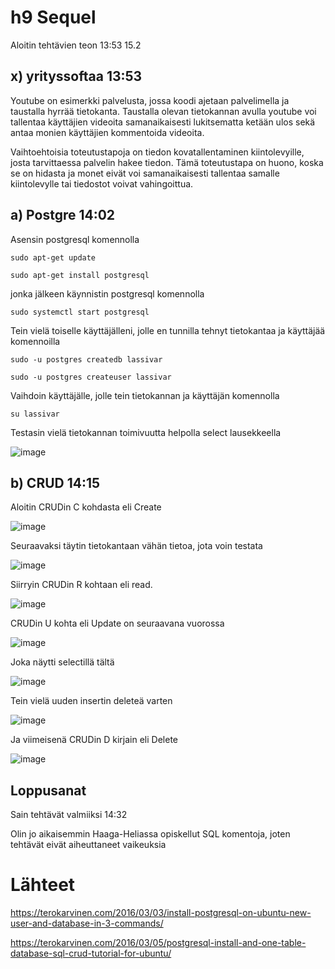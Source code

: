 # h9 Sequel
Aloitin tehtävien teon 13:53 15.2

## x) yrityssoftaa 13:53

Youtube on esimerkki palvelusta, jossa koodi ajetaan palvelimella ja taustalla hyrrää tietokanta. Taustalla olevan tietokannan avulla youtube voi tallentaa
käyttäjien videoita samanaikaisesti lukitsematta ketään ulos sekä antaa monien käyttäjien kommentoida videoita. 

Vaihtoehtoisia toteutustapoja on tiedon kovatallentaminen kiintolevyille, josta tarvittaessa palvelin hakee tiedon. Tämä toteutustapa on huono, koska se on hidasta ja 
monet eivät voi samanaikaisesti tallentaa samalle kiintolevylle tai tiedostot voivat vahingoittua.

## a) Postgre 14:02

Asensin postgresql komennolla

    sudo apt-get update
    
    sudo apt-get install postgresql
    
jonka jälkeen käynnistin postgresql komennolla

    sudo systemctl start postgresql
    
Tein vielä toiselle käyttäjälleni, jolle en tunnilla tehnyt tietokantaa ja käyttäjää komennoilla

    sudo -u postgres createdb lassivar
    
    sudo -u postgres createuser lassivar
    
Vaihdoin käyttäjälle, jolle tein tietokannan ja käyttäjän komennolla 

    su lassivar
    
Testasin vielä tietokannan toimivuutta helpolla select lausekkeella

![image](https://user-images.githubusercontent.com/112076377/219023995-577578aa-bb2b-448c-ac00-aa03a0ab0593.png)

## b) CRUD 14:15

Aloitin CRUDin C kohdasta eli Create 

![image](https://user-images.githubusercontent.com/112076377/219025077-95bcffed-8f51-47e3-94b9-ea49b23cba50.png)

Seuraavaksi täytin tietokantaan vähän tietoa, jota voin testata 

![image](https://user-images.githubusercontent.com/112076377/219025833-7a76ebcb-4865-4c57-b460-0a59472eea8c.png)

Siirryin CRUDin R kohtaan eli read. 

![image](https://user-images.githubusercontent.com/112076377/219026130-7d6c48bf-87b5-4ec7-8ece-9defd5d26b2b.png)

CRUDin U kohta eli Update on seuraavana vuorossa

![image](https://user-images.githubusercontent.com/112076377/219026584-8d5d1405-1053-4568-8d19-18475768d969.png)

Joka näytti selectillä tältä 

![image](https://user-images.githubusercontent.com/112076377/219026862-2946df81-2c25-4f62-85c9-ee2c99b36df1.png)

Tein vielä uuden insertin deleteä varten 

![image](https://user-images.githubusercontent.com/112076377/219027271-71cf0254-bfcd-4db6-8ba9-72ffb5b2f7fb.png)

Ja viimeisenä CRUDin D kirjain eli Delete 

![image](https://user-images.githubusercontent.com/112076377/219027696-8b919701-185b-4e54-bbbb-e46dc8bbaa61.png)

## Loppusanat

Sain tehtävät valmiiksi 14:32 

Olin jo aikaisemmin Haaga-Heliassa opiskellut SQL komentoja, joten tehtävät eivät aiheuttaneet vaikeuksia 

# Lähteet 

https://terokarvinen.com/2016/03/03/install-postgresql-on-ubuntu-new-user-and-database-in-3-commands/

https://terokarvinen.com/2016/03/05/postgresql-install-and-one-table-database-sql-crud-tutorial-for-ubuntu/
    
